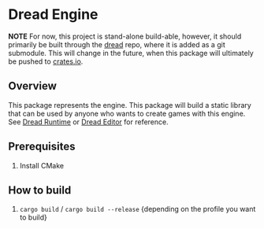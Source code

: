 # Dread Engine

**NOTE**
For now, this project is stand-alone build-able, however, it should primarily be built through the [dread](https://github.com/ArtOfSettling/dread) repo, where it is added as a git submodule. This will change in the future, when this package will ultimately be pushed to [crates.io](https://crates.io).

## Overview

This package represents the engine. This package will build a static library that can be used by anyone who wants to create games with this engine. See [Dread Runtime](https://github.com/ArtOfSettling/d-runtime) or [Dread Editor](https://github.com/ArtOfSettling/dr-editor) for reference.

## Prerequisites

1. Install CMake

## How to build

1. `cargo build` / `cargo build --release` {depending on the profile you want to build}
